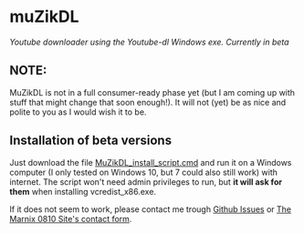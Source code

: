 # muZikDL
_Youtube downloader using the Youtube-dl Windows exe._
*Currently in beta*
## NOTE:
MuZikDL is not in a full consumer-ready phase yet (but I am coming up with stuff that might change that soon enough!). It will not (yet) be as nice and polite to you as I would wish it to be.

## Installation of beta versions
Just download the file [MuZikDL_install_script.cmd](https://github.com/Marnix0810/muZikDL/raw/master/MuZikDL_install_script.cmd) and run it on a Windows computer (I only tested on Windows 10, but 7 could also still work) with internet. The script won't need admin privileges to run, but **it will ask for them** when installing vcredist_x86.exe. 

If it does not seem to work, please contact me trough [Github Issues](https://github.com/Marnix0810/muZikDL/issues/new) or [The Marnix 0810 Site's contact form](https://marnix0810.wordpress.com/contact/).
